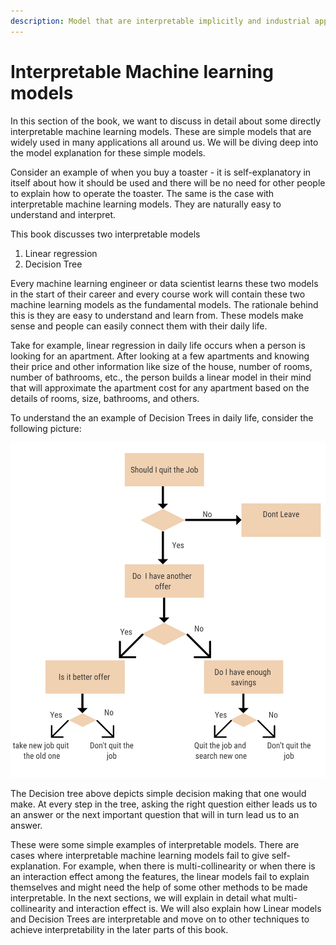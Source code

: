 ```yaml
---
description: Model that are interpretable implicitly and industrial applications
---
```


# Interpretable Machine learning models

In this section of the book, we want to discuss in detail about some directly interpretable machine learning models. These are simple models that are widely used in many applications all around us. We will be diving deep into the model explanation for these simple models. 

Consider an example of when you buy a toaster - it is self-explanatory in itself about how it should be used and there will be no need for other people to explain how to operate the toaster. The same is the case with interpretable machine learning models. They are naturally easy to understand and interpret. 

This book discusses two interpretable models 

1. Linear regression
2. Decision Tree

Every machine learning engineer or data scientist learns these two models in the start of their career and every course work will contain these two machine learning models as the fundamental models. The rationale behind this is they are easy to understand and learn from. These models make sense and people can easily connect them with their daily life.

Take for example, linear regression in daily life occurs when a person is looking for an apartment. After looking at a few apartments and knowing their price and other information like size of the house, number of rooms, number of bathrooms, etc., the person builds a linear model in their mind that will approximate the apartment cost for any apartment based on the details of rooms, size, bathrooms, and others.

To understand the an example of Decision Trees in daily life, consider the following picture:

![](../.gitbook/assets/screenshot-214-.png)

The Decision tree above depicts simple decision making that one would make. At every step in the tree, asking the right question either leads us to an answer or the next important question that will in turn lead us to an answer.

These were some simple examples of interpretable models. There  are cases where interpretable machine learning models fail to give self-explanation. For example, when there is multi-collinearity or when there is an interaction effect among the features, the linear models fail to explain themselves  and might need the help of some other methods to be made interpretable. In the next sections, we will explain in detail what multi-collinearity and interaction effect is. We will also explain how Linear models and Decision Trees are interpretable and move on to other techniques to achieve interpretability in the later parts of this book.

